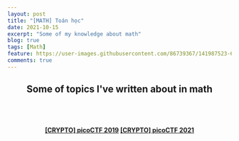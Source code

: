 ```yaml
---
layout: post
title: "[MATH] Toán học"
date: 2021-10-15
excerpt: "Some of my knowledge about math"
blog: true
tags: [Math]
feature: https://user-images.githubusercontent.com/86739367/141987523-68a87eae-f4b0-4c0e-b40d-5c5415491fe9.png
comments: true
---
```


<h2 align="center">
  Some of topics I've written about in math
</h2> 
<br><br>
<div align="center">
  <h4>
    <a href="https://hieuhdh.github.io/deuteri/MATH-Dong-du-thuc/" class="btn btn-success">[CRYPTO] picoCTF 2019</a> 
    <a href="https://hieuhdh.github.io/deuteri/MATH-Dai-so-Boole/" class="btn btn-success">[CRYPTO] picoCTF 2021</a>
  </h4>
</div>
